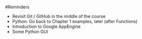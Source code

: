#Reminders

* Revisit Git / GitHub in the middle of the course
* Python: Go back to Chapter 1 examples, later (after Functions)
* Introduction to Google AppEngine
* Some Python GUI
